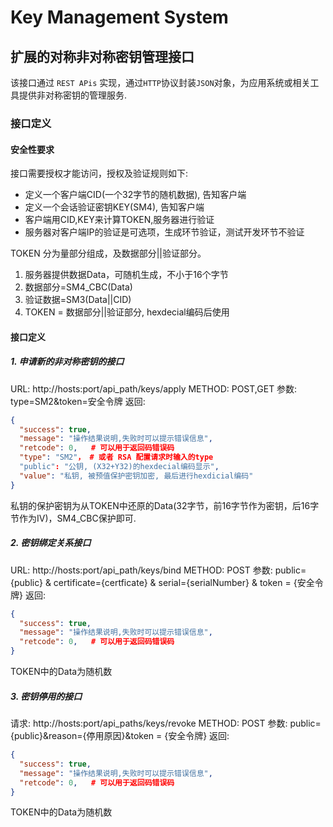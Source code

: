 # Key Management System

## 扩展的对称非对称密钥管理接口

该接口通过 `REST APis` 实现，通过`HTTP`协议封装`JSON`对象，为应用系统或相关工具提供非对称密钥的管理服务.

### 接口定义

#### 安全性要求

接口需要授权才能访问，授权及验证规则如下:

  * 定义一个客户端CID(一个32字节的随机数据), 告知客户端
  * 定义一个会话验证密钥KEY(SM4), 告知客户端
  * 客户端用CID,KEY来计算TOKEN,服务器进行验证
  * 服务器对客户端IP的验证是可选项，生成环节验证，测试开发环节不验证

TOKEN 分为量部分组成，及数据部分||验证部分。

  1. 服务器提供数据Data，可随机生成，不小于16个字节
  2. 数据部分=SM4_CBC(Data)
  3. 验证数据=SM3(Data||CID)
  4. TOKEN =  数据部分||验证部分, hexdecial编码后使用

#### 接口定义
##### 1. 申请新的非对称密钥的接口

URL: http://hosts:port/api_path/keys/apply
METHOD: POST,GET
参数: type=SM2&token=安全令牌
返回: 

```json
{
  "success": true,
  "message": "操作结果说明,失败时可以提示错误信息",
  "retcode": 0,   # 可以用于返回码错误码
  "type": "SM2"， # 或者 RSA 配置请求时输入的type
  "public": "公钥, (X32+Y32)的hexdecial编码显示",
  "value": "私钥, 被预值保护密钥加密, 最后进行hexdicial编码"
}
```

私钥的保护密钥为从TOKEN中还原的Data(32字节，前16字节作为密钥，后16字节作为IV)，SM4_CBC保护即可.

##### 2. 密钥绑定关系接口

URL: http://hosts:port/api_path/keys/bind
METHOD: POST
参数: public={public} & certificate={certficate} & serial={serialNumber} & token = {安全令牌}
返回:

```json
{
  "success": true,
  "message": "操作结果说明,失败时可以提示错误信息",
  "retcode": 0,   # 可以用于返回码错误码
}
```

TOKEN中的Data为随机数

##### 3. 密钥停用的接口

请求: http://hosts:port/api_paths/keys/revoke
METHOD: POST
参数: public={public}&reason={停用原因}&token = {安全令牌}
返回:

```json
{
  "success": true,
  "message": "操作结果说明,失败时可以提示错误信息",
  "retcode": 0,   # 可以用于返回码错误码
}
```

TOKEN中的Data为随机数

